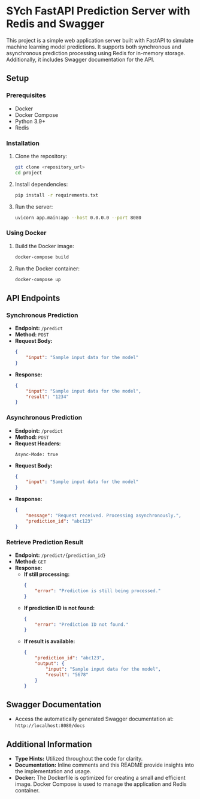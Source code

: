 # SYch FastAPI Prediction Server with Redis and Swagger

This project is a simple web application server built with FastAPI to simulate machine learning model predictions. It supports both synchronous and asynchronous prediction processing using Redis for in-memory storage. Additionally, it includes Swagger documentation for the API.

## Setup

### Prerequisites
- Docker
- Docker Compose
- Python 3.9+
- Redis

### Installation

1. Clone the repository:
    ```bash
    git clone <repository_url>
    cd project
    ```

2. Install dependencies:
    ```bash
    pip install -r requirements.txt
    ```

3. Run the server:
    ```bash
    uvicorn app.main:app --host 0.0.0.0 --port 8080
    ```

### Using Docker

1. Build the Docker image:
    ```bash
    docker-compose build
    ```

2. Run the Docker container:
    ```bash
    docker-compose up
    ```

## API Endpoints

### Synchronous Prediction

- **Endpoint:** `/predict`
- **Method:** `POST`
- **Request Body:** 
    ```json
    {
        "input": "Sample input data for the model"
    }
    ```
- **Response:** 
    ```json
    {
        "input": "Sample input data for the model",
        "result": "1234"
    }
    ```

### Asynchronous Prediction

- **Endpoint:** `/predict`
- **Method:** `POST`
- **Request Headers:**
    ```
    Async-Mode: true
    ```
- **Request Body:**
    ```json
    {
        "input": "Sample input data for the model"
    }
    ```
- **Response:**
    ```json
    {
        "message": "Request received. Processing asynchronously.",
        "prediction_id": "abc123"
    }
    ```

### Retrieve Prediction Result

- **Endpoint:** `/predict/{prediction_id}`
- **Method:** `GET`
- **Response:** 
    - **If still processing:**
        ```json
        {
            "error": "Prediction is still being processed."
        }
        ```
    - **If prediction ID is not found:**
        ```json
        {
            "error": "Prediction ID not found."
        }
        ```
    - **If result is available:**
        ```json
        {
            "prediction_id": "abc123",
            "output": {
                "input": "Sample input data for the model",
                "result": "5678"
            }
        }
        ```

## Swagger Documentation

- Access the automatically generated Swagger documentation at: `http://localhost:8080/docs`

## Additional Information

- **Type Hints:** Utilized throughout the code for clarity.
- **Documentation:** Inline comments and this README provide insights into the implementation and usage.
- **Docker:** The Dockerfile is optimized for creating a small and efficient image. Docker Compose is used to manage the application and Redis container.

